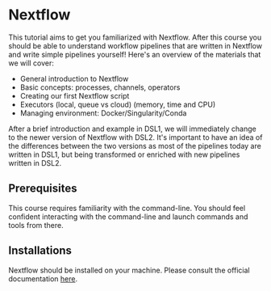 # Nextflow 
This tutorial aims to get you familiarized with Nextflow. After this course you should be able to understand workflow pipelines that are written in Nextflow and write simple pipelines yourself! Here's an overview of the materials that we will cover:

- General introduction to Nextflow 
- Basic concepts: processes, channels, operators
- Creating our first Nextflow script
- Executors (local, queue vs cloud) (memory, time and CPU)
- Managing environment: Docker/Singularity/Conda

[comment]: <> (- Git integration: e.g. running nextflow pipelines from github directly)


After a brief introduction and example in DSL1, we will immediately change to the newer version of Nextflow with DSL2. It's important to have an idea of the differences between the two versions as most of the pipelines today are written in DSL1, but being transformed or enriched with new pipelines written in DSL2. 

## Prerequisites
This course requires familiarity with the command-line. You should feel confident interacting with the command-line and launch commands and tools from there. 

## Installations
Nextflow should be installed on your machine. Please consult the official documentation [here](https://www.nextflow.io/docs/latest/getstarted.html#installation).